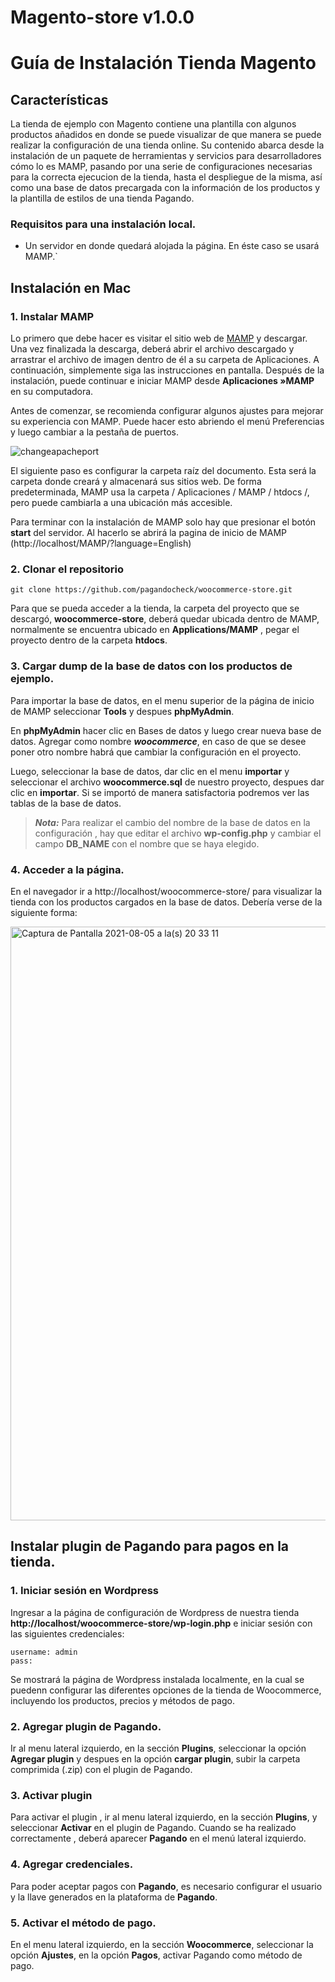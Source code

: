 # Magento-store v1.0.0

# Guía de Instalación Tienda Magento

## Características
La tienda de ejemplo con Magento contiene una plantilla con algunos productos añadidos en donde se puede visualizar de que manera se puede realizar la configuración de una tienda online. Su contenido abarca desde la instalación de un paquete de herramientas y servicios para desarrolladores cómo lo es MAMP, pasando por una serie de configuraciones necesarias para la correcta ejecucion de la tienda, hasta el despliegue de la misma, así como una base de datos precargada con la información de los productos y la plantilla de estilos de una tienda Pagando.

### Requisitos para una instalación local.
- Un servidor en donde quedará alojada la página. En éste caso se usará MAMP.`

## Instalación en Mac

### 1. Instalar MAMP

Lo primero que debe hacer es visitar el sitio web de [MAMP](https://www.mamp.info/en/mac/) y descargar. Una vez finalizada la descarga, deberá abrir el archivo descargado y arrastrar el archivo de imagen dentro de él a su carpeta de Aplicaciones. A continuación, simplemente siga las instrucciones en pantalla.
Después de la instalación, puede continuar e iniciar MAMP desde **Aplicaciones »MAMP** en su computadora.

Antes de comenzar, se recomienda configurar algunos ajustes para mejorar su experiencia con MAMP. Puede hacer esto abriendo el menú Preferencias y luego cambiar a la pestaña de puertos.

![changeapacheport](https://user-images.githubusercontent.com/88348069/128447300-023fbd7e-c5c3-4443-ae15-f6a3c51db855.png)

El siguiente paso es configurar la carpeta raíz del documento. Esta será la carpeta donde creará y almacenará sus sitios web. De forma predeterminada, MAMP usa la carpeta / Aplicaciones / MAMP / htdocs /, pero puede cambiarla a una ubicación más accesible.

Para terminar con la instalación de MAMP solo hay que presionar el botón **start** del servidor. Al hacerlo se abrirá la pagina de inicio de MAMP (http://localhost/MAMP/?language=English)

### 2. Clonar el repositorio

```
git clone https://github.com/pagandocheck/woocommerce-store.git
```
Para que se pueda acceder a la tienda, la carpeta del proyecto que se descargó, **woocommerce-store**, deberá quedar ubicada dentro de MAMP, normalmente se encuentra ubicado en **Applications/MAMP** , pegar el proyecto dentro de la carpeta **htdocs**.

### 3. Cargar dump de la base de datos con los productos de ejemplo.
Para importar la base de datos, en el menu superior de la página de inicio de MAMP seleccionar **Tools** y despues **phpMyAdmin**.

En **phpMyAdmin** hacer clic en Bases de datos y luego crear nueva base de datos. Agregar como nombre ***woocommerce***, en caso de que se desee poner otro nombre habrá que cambiar la configuración en el proyecto.

Luego, seleccionar la base de datos, dar clic en el menu **importar** y seleccionar el archivo **woocommerce.sql** de nuestro proyecto, despues dar clic en **importar**. Si se importó de manera satisfactoria podremos ver las tablas de la base de datos.

> **_Nota:_**
Para realizar el cambio del nombre de la base de datos en la configuración , hay que editar el archivo **wp-config.php** y cambiar el campo **DB_NAME** con el nombre que se haya elegido.

### 4. Acceder a la página.
En el navegador ir a http://localhost/woocommerce-store/ para visualizar la tienda con los productos cargados en la base de datos. Debería verse de la siguiente forma: 

<img width="950" alt="Captura de Pantalla 2021-08-05 a la(s) 20 33 11" src="https://user-images.githubusercontent.com/88348069/128447095-2bf718d3-44d4-4b45-b5de-562cef808c27.png">

## Instalar plugin de Pagando para pagos en la tienda.

### 1. Iniciar sesión en Wordpress
Ingresar a la página de configuración de Wordpress de nuestra tienda **http://localhost/woocommerce-store/wp-login.php** e iniciar sesión con las siguientes credenciales:

```
username: admin
pass: 
```

Se mostrará la página de Wordpress instalada localmente, en la cual se puedenn configurar las diferentes opciones de la tienda de Woocommerce, incluyendo los productos, precios y métodos de pago.

### 2. Agregar plugin de Pagando.
Ir al menu lateral izquierdo, en la sección **Plugins**, seleccionar la opción **Agregar plugin** y despues en la opción **cargar plugin**, subir la carpeta comprimida (.zip) con el plugin de Pagando.

### 3. Activar plugin
Para activar el plugin , ir al menu lateral izquierdo, en la sección **Plugins**, y seleccionar **Activar** en el plugin de Pagando. Cuando se ha realizado correctamente , deberá aparecer **Pagando** en el menú lateral izquierdo.

### 4. Agregar credenciales.
Para poder aceptar pagos con **Pagando**, es necesario configurar el usuario y la llave generados en la plataforma de **Pagando**.

### 5. Activar el método de pago.
En el menu lateral izquierdo, en la sección **Woocommerce**, seleccionar la opción **Ajustes**, en la opción **Pagos**, activar Pagando como método de pago. 









